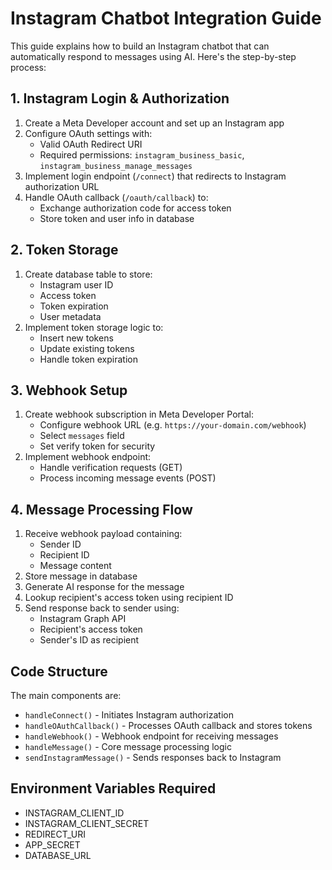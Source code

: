 # Instagram Chatbot Integration Guide

This guide explains how to build an Instagram chatbot that can automatically respond to messages using AI. Here's the step-by-step process:

## 1. Instagram Login & Authorization

1. Create a Meta Developer account and set up an Instagram app
2. Configure OAuth settings with:
   - Valid OAuth Redirect URI
   - Required permissions: `instagram_business_basic`, `instagram_business_manage_messages`
3. Implement login endpoint (`/connect`) that redirects to Instagram authorization URL
4. Handle OAuth callback (`/oauth/callback`) to:
   - Exchange authorization code for access token
   - Store token and user info in database

## 2. Token Storage

1. Create database table to store:
   - Instagram user ID
   - Access token 
   - Token expiration
   - User metadata
2. Implement token storage logic to:
   - Insert new tokens
   - Update existing tokens
   - Handle token expiration

## 3. Webhook Setup

1. Create webhook subscription in Meta Developer Portal:
   - Configure webhook URL (e.g. `https://your-domain.com/webhook`)
   - Select `messages` field
   - Set verify token for security
2. Implement webhook endpoint:
   - Handle verification requests (GET)
   - Process incoming message events (POST)

## 4. Message Processing Flow

1. Receive webhook payload containing:
   - Sender ID
   - Recipient ID 
   - Message content
2. Store message in database
3. Generate AI response for the message
4. Lookup recipient's access token using recipient ID
5. Send response back to sender using:
   - Instagram Graph API
   - Recipient's access token
   - Sender's ID as recipient

## Code Structure

The main components are:

- `handleConnect()` - Initiates Instagram authorization
- `handleOAuthCallback()` - Processes OAuth callback and stores tokens
- `handleWebhook()` - Webhook endpoint for receiving messages
- `handleMessage()` - Core message processing logic
- `sendInstagramMessage()` - Sends responses back to Instagram

## Environment Variables Required
- INSTAGRAM_CLIENT_ID
- INSTAGRAM_CLIENT_SECRET
- REDIRECT_URI
- APP_SECRET
- DATABASE_URL

